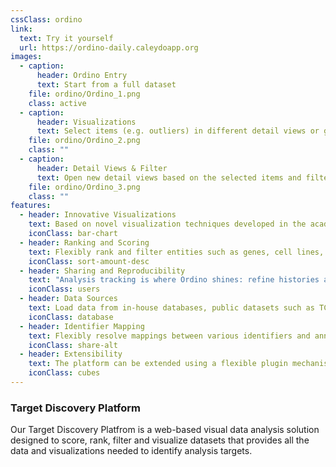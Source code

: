 ```yaml
---
cssClass: ordino
link:
  text: Try it yourself
  url: https://ordino-daily.caleydoapp.org
images:
  - caption:
      header: Ordino Entry
      text: Start from a full dataset
    file: ordino/Ordino_1.png
    class: active
  - caption:
      header: Visualizations
      text: Select items (e.g. outliers) in different detail views or get information of external resources
    file: ordino/Ordino_2.png
    class: ""
  - caption:
      header: Detail Views & Filter
      text: Open new detail views based on the selected items and filter, add scores, etc.
    file: ordino/Ordino_3.png
    class: ""
features:
  - header: Innovative Visualizations
    text: Based on novel visualization techniques developed in the academic groups of the co-founders.
    iconClass: bar-chart
  - header: Ranking and Scoring
    text: Flexibly rank and filter entities such as genes, cell lines, and tissues.
    iconClass: sort-amount-desc
  - header: Sharing and Reproducibility
    text: "Analysis tracking is where Ordino shines: refine histories and use them to revisit an analysis or share it with colleagues."
    iconClass: users
  - header: Data Sources
    text: Load data from in-house databases, public datasets such as TCGA and CCLE, or from files. We also provide custom solutions to handle your own data sources.
    iconClass: database
  - header: Identifier Mapping
    text: Flexibly resolve mappings between various identifiers and annotations (ENSEMBL, GeneSymbol, etc.)
    iconClass: share-alt
  - header: Extensibility
    text: The platform can be extended using a flexible plugin mechanism. Possible extensions can be additional visualizations, data providers, and scoring capabilities.
    iconClass: cubes
---
```


### Target Discovery Platform

Our Target Discovery Platfrom is a web-based visual data analysis solution designed to score, rank, filter and visualize datasets that provides all the data and visualizations needed to identify analysis targets.




